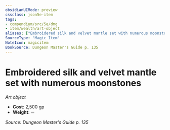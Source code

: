 ```yaml
---
obsidianUIMode: preview
cssclass: json5e-item
tags:
- compendium/src/5e/dmg
- item/wealth/art-object
aliases: ["Embroidered silk and velvet mantle set with numerous moonstones"]
SourceType: "Magic Item"
NoteIcon: magicitem
BookSource: Dungeon Master's Guide p. 135
---
```

# Embroidered silk and velvet mantle set with numerous moonstones
*Art object*  

- **Cost**: 2,500 gp
- **Weight**: ⏤

*Source: Dungeon Master's Guide p. 135*